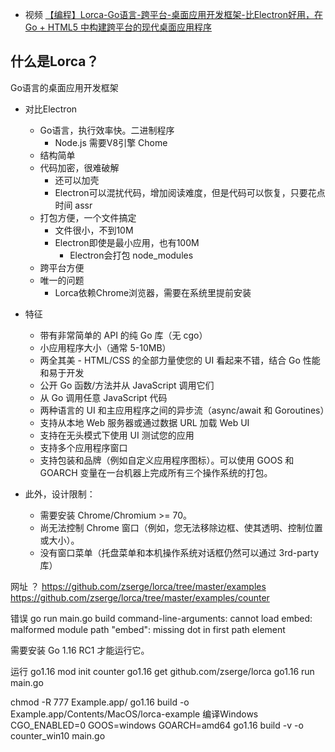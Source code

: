 
- 视频 [【编程】Lorca-Go语言-跨平台-桌面应用开发框架-比Electron好用，在 Go + HTML5 中构建跨平台的现代桌面应用程序](https://www.bilibili.com/video/BV1Tg411779a/)

## 什么是Lorca？
Go语言的桌面应用开发框架

- 对比Electron
    - Go语言，执行效率快。二进制程序
        - Node.js 需要V8引擎 Chome
    - 结构简单
    - 代码加密，很难破解
        - 还可以加壳
        - Electron可以混扰代码，增加阅读难度，但是代码可以恢复，只要花点时间 assr
    - 打包方便，一个文件搞定
        - 文件很小，不到10M
        - Electron即使是最小应用，也有100M
            - Electron会打包 node_modules
    - 跨平台方便
    - 唯一的问题
        - Lorca依赖Chrome浏览器，需要在系统里提前安装

- 特征
    - 带有非常简单的 API 的纯 Go 库（无 cgo）
    - 小应用程序大小（通常 5-10MB）
    - 两全其美 - HTML/CSS 的全部力量使您的 UI 看起来不错，结合 Go 性能和易于开发
    - 公开 Go 函数/方法并从 JavaScript 调用它们
    - 从 Go 调用任意 JavaScript 代码
    - 两种语言的 UI 和主应用程序之间的异步流（async/await 和 Goroutines）
    - 支持从本地 Web 服务器或通过数据 URL 加载 Web UI
    - 支持在无头模式下使用 UI 测试您的应用
    - 支持多个应用程序窗口
    - 支持包装和品牌（例如自定义应用程序图标）。可以使用 GOOS 和 GOARCH 变量在一台机器上完成所有三个操作系统的打包。
- 此外，设计限制：
    - 需要安装 Chrome/Chromium >= 70。
    - 尚无法控制 Chrome 窗口（例如，您无法移除边框、使其透明、控制位置或大小）。
    - 没有窗口菜单（托盘菜单和本机操作系统对话框仍然可以通过 3rd-party 库）



网址 ？
https://github.com/zserge/lorca/tree/master/examples
https://github.com/zserge/lorca/tree/master/examples/counter


错误
go run main.go 
build command-line-arguments: cannot load embed: malformed module path "embed": missing dot in first path element

需要安装 Go 1.16 RC1 才能运行它。

运行
go1.16 mod init counter
go1.16 get github.com/zserge/lorca
go1.16 run main.go 

chmod -R  777  Example.app/
go1.16 build -o Example.app/Contents/MacOS/lorca-example
编译Windows CGO_ENABLED=0 GOOS=windows GOARCH=amd64 go1.16 build -v -o counter_win10 main.go 